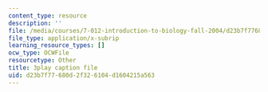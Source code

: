 ```yaml
---
content_type: resource
description: ''
file: /media/courses/7-012-introduction-to-biology-fall-2004/d23b7f77680d2f326104d1604215a563_T5d5PvPjUlU.srt
file_type: application/x-subrip
learning_resource_types: []
ocw_type: OCWFile
resourcetype: Other
title: 3play caption file
uid: d23b7f77-680d-2f32-6104-d1604215a563
---
```

